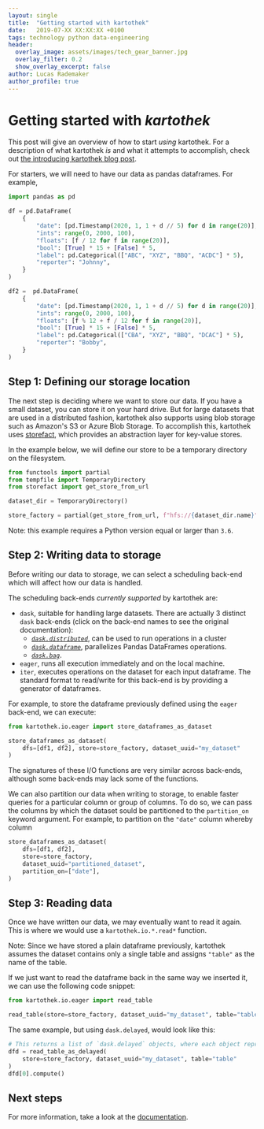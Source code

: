 ```yaml
---
layout: single
title:  "Getting started with kartothek"
date:   2019-07-XX XX:XX:XX +0100
tags: technology python data-engineering
header:
  overlay_image: assets/images/tech_gear_banner.jpg
  overlay_filter: 0.2
  show_overlay_excerpt: false
author: Lucas Rademaker
author_profile: true
---
```


# Getting started with _kartothek_
This post will give an overview of how to start _using_ kartothek.
For a description of what kartothek _is_ and what it attempts to accomplish,
check out [the introducing kartothek blog post]( https://tech.jda.com/introducing-kartothek).

For starters, we will need to have our data as pandas dataframes. For example,
```python
import pandas as pd

df = pd.DataFrame(
    {
        "date": [pd.Timestamp(2020, 1, 1 + d // 5) for d in range(20)],
        "ints": range(0, 2000, 100),
        "floats": [f / 12 for f in range(20)],
        "bool": [True] * 15 + [False] * 5,
        "label": pd.Categorical(["ABC", "XYZ", "BBQ", "ACDC"] * 5),
        "reporter": "Johnny",
    }
)

df2 =  pd.DataFrame(
    {
        "date": [pd.Timestamp(2020, 1, 1 + d // 5) for d in range(20)],
        "ints": range(0, 2000, 100),
        "floats": [f % 12 + f / 12 for f in range(20)],
        "bool": [True] * 15 + [False] * 5,
        "label": pd.Categorical(["CBA", "XYZ", "BBQ", "DCAC"] * 5),
        "reporter": "Bobby",
    }
)
```
## Step 1: Defining our storage location
The next step is deciding where we want to store our data. If you have a small dataset, you can store it on your hard drive. But for large datasets that are used in a distributed fashion, kartothek also supports using blob storage such as Amazon's S3 or Azure Blob Storage. To accomplish this, kartothek uses [storefact](https://github.com/blue-yonder/storefact), which provides an abstraction layer for key-value stores.

In the example below, we will define our store to be a temporary directory on the filesystem.
```python
from functools import partial
from tempfile import TemporaryDirectory
from storefact import get_store_from_url

dataset_dir = TemporaryDirectory()

store_factory = partial(get_store_from_url, f"hfs://{dataset_dir.name}")
```
Note: this example requires a Python version equal or larger than `3.6`.

## Step 2: Writing data to storage
Before writing our data to storage, we can select a scheduling back-end which will affect how our data is handled.

The scheduling back-ends _currently supported_ by kartothek are:
* `dask`, suitable for handling large datasets. There are actually 3 distinct `dask` back-ends (click on the back-end names to see the original documentation):
    - _[`dask.distributed`](https://docs.dask.org/en/latest/delayed.html)_, can be used to run operations in a cluster
    - _[`dask.dataframe`](https://docs.dask.org/en/latest/dataframe.html)_, parallelizes Pandas DataFrames operations.
    - _[`dask.bag`](https://docs.dask.org/en/latest/bag.html)_.
* `eager`, runs all execution immediately and on the local machine.
* `iter`, executes operations on the dataset for each input dataframe. The standard format to read/write for this back-end is by providing a generator of dataframes.

For example, to store the dataframe previously defined using the `eager` back-end, we can execute:
```python
from kartothek.io.eager import store_dataframes_as_dataset

store_dataframes_as_dataset(
    dfs=[df1, df2], store=store_factory, dataset_uuid="my_dataset"
)
```
The signatures of these I/O functions are very similar across back-ends, although some back-ends may lack some of the functions.

We can also partition our data when writing to storage, to enable faster queries for a
particular column or group of columns. To do so, we can pass the columns by which the
dataset sould be partitioned to the ``partition_on`` keyword argument.
For example, to partition on the `"date"` column whereby column

```python
store_dataframes_as_dataset(
    dfs=[df1, df2],
    store=store_factory,
    dataset_uuid="partitioned_dataset",
    partition_on=["date"],
)
```

## Step 3: Reading data
Once we have written our data, we may eventually want to read it again. This is where we would use a `kartothek.io.*.read*` function.

Note: Since we have stored a plain dataframe previously, kartothek assumes the dataset contains only a single table and assigns `"table"` as the name of the table.

If we just want to read the dataframe back in the same way we inserted it, we can use the following code snippet:
```python
from kartothek.io.eager import read_table

read_table(store=store_factory, dataset_uuid="my_dataset", table="table")
```

The same example, but using `dask.delayed`, would look like this:
```python
# This returns a list of `dask.delayed` objects, where each object represents a kartothek partition
dfd = read_table_as_delayed(
    store=store_factory, dataset_uuid="my_dataset", table="table"
)
dfd[0].compute()
```

## Next steps
For more information, take a look at the [documentation](https://kartothek.readthedocs.io/en/latest/).
